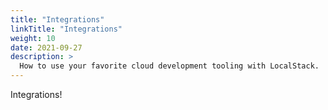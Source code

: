 ```yaml
---
title: "Integrations"
linkTitle: "Integrations"
weight: 10
date: 2021-09-27
description: >
  How to use your favorite cloud development tooling with LocalStack.
---
```


Integrations!

